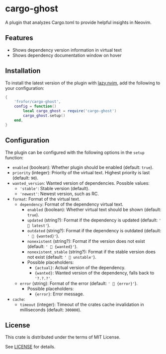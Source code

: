 # cargo-ghost

A plugin that analyzes Cargo.toml to provide helpful insights in Neovim.

## Features

- Shows dependency version information in virtual text
- Shows dependency documentation window on hover

## Installation

To install the latest version of the plugin with [lazy.nvim](https://github.com/folke/lazy.nvim), add the following to your configuration:

```lua
{
	'frofor/cargo-ghost',
	config = function()
		local cargo_ghost = require('cargo-ghost')
		cargo_ghost.setup()
	end,
}
```

## Configuration

The plugin can be configured with the following options in the `setup` function:

- `enabled` (boolean): Whether plugin should be enabled (default: `true`).
- `priority` (integer): Priority of the virtual text. Highest priority is last (default: `90`).
- `wanted_version`: Wanted version of dependencies. Possible values:
  - `'stable'`: Stable version (default).
  - `'newest'`: Newest version, such as RC.
- `format`: Format of the virtual text.
  - `dependency`: Format of the dependency virtual text.
    - `enabled` (boolean): Whether virtual text should be shown (default: `true`).
    - `updated` (string?): Format if the dependency is updated (default: `'  latest'`).
    - `outdated` (string?): Format if the dependency is outdated (default: `' 󰇚 {wanted}'`).
    - `nonexistent` (string?): Format if the version does not exist (default: `'  {wanted}'`).
    - `nonexistent_stable` (string?): Format if the stable version does not exist (default: `'  unstable'`).
    - Possible placeholders:
      - `{actual}`: Actual version of the dependency.
      - `{wanted}`: Wanted version of the dependency, falls back to `'?.?.?'`.
  - `error` (string): Format of the error (default: `'  {error}'`).
    - Possible placeholders:
      - `{error}`: Error message.
- `cache`:
  - `timeout` (integer): Timeout of the crates cache invalidation in milliseconds (default: `300000`).

## License

This crate is distributed under the terms of MIT License.

See [LICENSE](https://codeberg.org/frofor/cargo-ghost/src/branch/main/LICENSE) for details.
